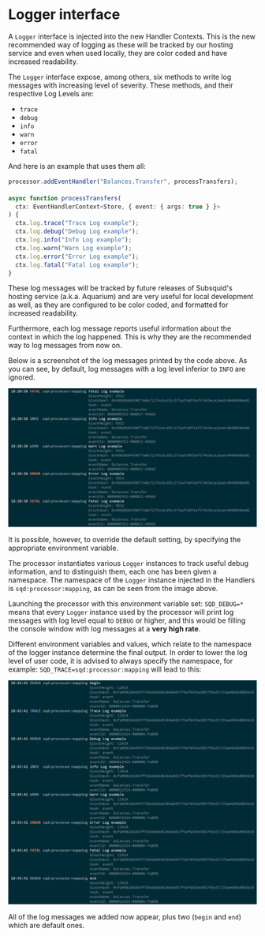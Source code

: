 # Logger interface

A `Logger` interface is injected into the new Handler Contexts. This is the new recommended way of logging as these will be tracked by our hosting service and even when used locally, they are color coded and have increased readability.

The `Logger` interface expose, among others, six methods to write log messages with increasing level of severity. These methods, and their respective Log Levels are:

* `trace`
* `debug`
* `info`
* `warn`
* `error`
* `fatal`

And here is an example that uses them all:

```typescript
processor.addEventHandler("Balances.Transfer", processTransfers);

async function processTransfers(
  ctx: EventHandlerContext<Store, { event: { args: true } }>
) {
  ctx.log.trace("Trace Log example");
  ctx.log.debug("Debug Log example");
  ctx.log.info("Info Log example");
  ctx.log.warn("Warn Log example");
  ctx.log.error("Error Log example");
  ctx.log.fatal("Fatal Log example");
}
```

These log messages will be tracked by future releases of Subsquid's hosting service (a.k.a. Aquarium) and are very useful for local development as well, as they are configured to be color coded, and formatted for increased readability.

Furthermore, each log message reports useful information about the context in which the log happened. This is why they are the recommended way to log messages from now on.

Below is a screenshot of the log messages printed by the code above. As you can see, by default, log messages with a log level inferior to `INFO` are ignored.

![New log messages appearance](<../../.gitbook/assets/image (3).png>)

It is possible, however, to override the default setting, by specifying the appropriate environment variable.

The processor instantiates various `Logger` instances to track useful debug information, and to distinguish them, each one has been given a namespace. The namespace of the `Logger` instance injected in the Handlers is `sqd:processor:mapping`, as can be seen from the image above.

Launching the processor with this environment variable set: `SQD_DEBUG=*` means that every `Logger` instance used by the processor will print log messages with log level equal to `DEBUG` or higher, and this would be filling the console window with log messages at a **very high rate**.

Different environment variables and values, which relate to the namespace of the logger instance determine the final output. In order to lower the log level of user code, it is advised to always specify the namespace, for example: `SQD_TRACE=sqd:processor:mapping` will lead to this:

![](<../../.gitbook/assets/image (5).png>)

All of the log messages we added now appear, plus two (`begin` and `end`) which are default ones.
